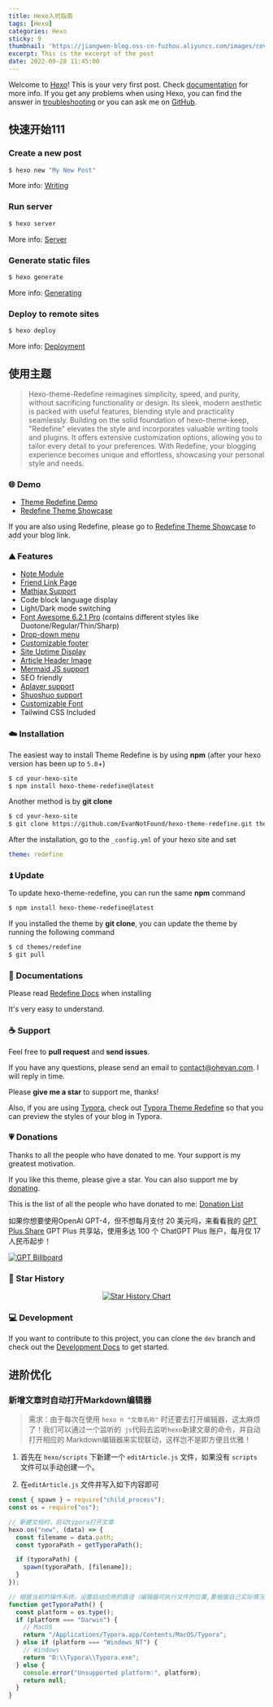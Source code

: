```yaml
---
title: Hexo入坑指南
tags: [Hexo]
categories: Hexo
sticky: 9
thumbnail: 'https://jiangwen-blog.oss-cn-fuzhou.aliyuncs.com/images/cover/0.webp'
excerpt: This is the excerpt of the post
date: 2022-09-28 11:45:00
---
```

Welcome to [Hexo](https://hexo.io/)! This is your very first post. Check [documentation](https://hexo.io/docs/) for more info. If you get any problems when using Hexo, you can find the answer in [troubleshooting](https://hexo.io/docs/troubleshooting.html) or you can ask me on [GitHub](https://github.com/hexojs/hexo/issues).

## 快速开始111

### Create a new post

``` bash
$ hexo new "My New Post"
```

More info: [Writing](https://hexo.io/docs/writing.html)

### Run server

``` bash
$ hexo server
```

More info: [Server](https://hexo.io/docs/server.html)

### Generate static files

``` bash
$ hexo generate
```

More info: [Generating](https://hexo.io/docs/generating.html)

### Deploy to remote sites

``` bash
$ hexo deploy
```

More info: [Deployment](https://hexo.io/docs/one-command-deployment.html)

## 使用主题
> Hexo-theme-Redefine reimagines simplicity, speed, and purity, without sacrificing functionality or design. Its sleek, modern aesthetic is packed with useful features, blending style and practicality seamlessly.
Building on the solid foundation of hexo-theme-keep, "Redefine" elevates the style and incorporates valuable writing tools and plugins. It offers extensive customization options, allowing you to tailor every detail to your preferences. With Redefine, your blogging experience becomes unique and effortless, showcasing your personal style and needs.
### 🌐 Demo

- [Theme Redefine Demo](https://redefine.ohevan.com)
- [Redefine Theme Showcase](https://redefine.ohevan.com/showcase)

If you are also using Redefine, please go to [Redefine Theme Showcase](https://redefine.ohevan.com/showcase) to add your blog link.

### ⛰️ Features

- [Note Module](https://redefine-docs.ohevan.com/modules/notes)
- [Friend Link Page](https://redefine-docs.ohevan.com/page_templates/friends)
- [Mathjax Support](https://redefine-docs.ohevan.com/plugins/mathjax)
- Code block language display
- Light/Dark mode switching
- [Font Awesome 6.2.1 Pro](https://redefine-docs.ohevan.com/basic/fontawesome) (contains different styles like Duotone/Regular/Thin/Sharp)
- [Drop-down menu](https://redefine-docs.ohevan.com/dhome/navbar#%E9%93%BE%E6%8E%A5%E5%88%97%E8%A1%A8)
- [Customizable footer](https://redefine-docs.ohevan.com/footer)
- [Site Uptime Display](https://redefine-docs.ohevan.com/footer#%E8%BF%90%E8%A1%8C%E6%97%B6%E9%97%B4)
- [Article Header Image](https://redefine-docs.ohevan.com/article_customize/banner)
- [Mermaid JS support](https://redefine-docs.ohevan.com/plugins/mermaid)
- SEO friendly
- [Aplayer support](https://redefine-docs.ohevan.com/plugins/aplayer)
- [Shuoshuo support](https://redefine-docs.ohevan.com/shuoshuo)
- [Customizable Font](https://redefine-docs.ohevan.com/basic/global#%E8%87%AA%E5%AE%9A%E4%B9%89%E5%AD%97%E4%BD%93)
- Tailwind CSS Included



### ☁️ Installation

The easiest way to install Theme Redefine is by using **npm** (after your hexo version has been up to `5.0`+)

```sh
$ cd your-hexo-site
$ npm install hexo-theme-redefine@latest
```

Another method is by **git clone**

```sh
$ cd your-hexo-site
$ git clone https://github.com/EvanNotFound/hexo-theme-redefine.git themes/redefine
```

After the installation, go to the `_config.yml` of your hexo site and set

```yaml
theme: redefine
```

### ⏫ Update

To update hexo-theme-redefine, you can run the same **npm** command

```sh
$ npm install hexo-theme-redefine@latest
```

If you installed the theme by **git clone**, you can update the theme by running the following command

```sh
$ cd themes/redefine
$ git pull
```



### 📄 Documentations

Please read [Redefine Docs](https://redefine-docs.ohevan.com/) when installing

It's very easy to understand.



### ☕ Support

Feel free to **pull request** and **send issues**.

If you have any questions, please send an email to [contact@ohevan.com](mailto:contact@ohevan.com). I will reply in time.

Please **give me a star** to support me, thanks!

Also, if you are using [Typora](https://typora.io/), check out [Typora Theme Redefine](https://github.com/EvanNotFound/typora-theme-redefine) so that you can preview the styles of your blog in Typora.

### 💗 Donations

Thanks to all the people who have donated to me. Your support is my greatest motivation.

If you like this theme, please give a star. You can also support me by [donating](https://github.com/EvanNotFound/hexo-theme-redefine/blob/dev/DONATION.md).

This is the list of all the people who have donated to me: [Donation List](https://github.com/EvanNotFound/hexo-theme-redefine/blob/dev/DONATION.md)

如果你想要使用OpenAI GPT-4，但不想每月支付 20 美元吗，来看看我的 [GPT Plus Share](https://gpt.oknice.ca) GPT Plus 共享站，使用多达 100 个 ChatGPT Plus 账户，每月仅 17 人民币起步！


[![GPT Billboard](https://github.com/EvanNotFound/hexo-theme-redefine/assets/68590232/55346629-cd54-45a4-9b31-3f979750b0c0)](https://gpt.oknice.ca)

### 🌟 Star History

<p align="center">
<a href="https://star-history.com/#EvanNotFound/hexo-theme-redefine&Date">
  <picture>
    <source media="(prefers-color-scheme: dark)" srcset="https://api.star-history.com/svg?repos=EvanNotFound/hexo-theme-redefine&type=Date&theme=dark" />
    <source media="(prefers-color-scheme: light)" srcset="https://api.star-history.com/svg?repos=EvanNotFound/hexo-theme-redefine&type=Date" />
    <img alt="Star History Chart" src="https://api.star-history.com/svg?repos=EvanNotFound/hexo-theme-redefine&type=Date" />
  </picture>
</a>
</p>

### 💻 Development

If you want to contribute to this project, you can clone the `dev` branch and check out the [Development Docs](https://redefine-docs.ohevan.com/developer) to get started.


## 进阶优化

### 新增文章时自动打开Markdown编辑器

> 需求：由于每次在使用 `hexo n "文章名称"` 时还要去打开编辑器，这太麻烦了！我们可以通过一个监听的` js`代码去监听`hexo`新建文章的命令，并自动打开相应的 Markdown编辑器来实现联动，这样岂不是即方便且优雅！

1. 首先在 `hexo/scripts` 下新建一个 `editArticle.js` 文件，如果没有 `scripts` 文件可以手动创建一个。

2. 在`editArticle.js` 文件并写入如下内容即可

  ```js
  const { spawn } = require("child_process");
  const os = require("os");
  
  // 新建文档时，启动typora打开文章
  hexo.on("new", (data) => {
    const filename = data.path;
    const typoraPath = getTyporaPath();
  
    if (typoraPath) {
      spawn(typoraPath, [filename]);
    }
  });
  
  // 根据当前的操作系统，设置启动应用的路径（编辑器可执行文件的位置,要根据自己实际情况更改）
  function getTyporaPath() {
    const platform = os.type();
    if (platform === "Darwin") {
      // MacOS
      return "/Applications/Typora.app/Contents/MacOS/Typora";
    } else if (platform === "Windows_NT") {
      // Windows
      return "D:\\Typora\\Typora.exe";
    } else {
      console.error("Unsupported platform:", platform);
      return null;
    }
  }
  
  ```